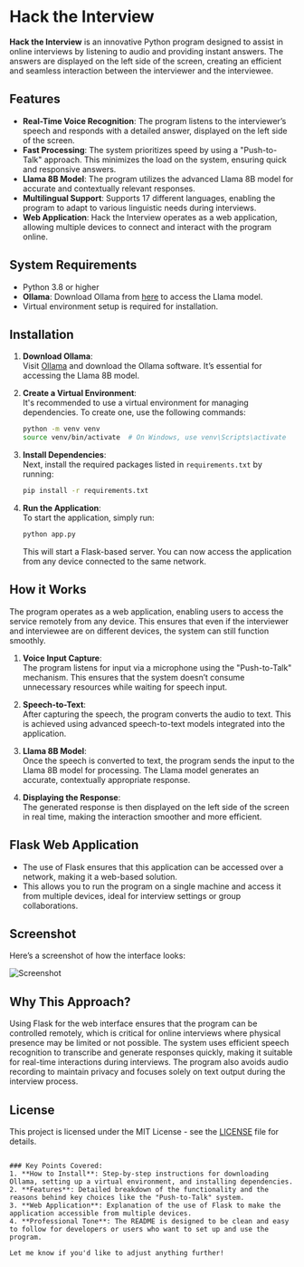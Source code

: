 


# Hack the Interview

**Hack the Interview** is an innovative Python program designed to assist in online interviews by listening to audio and providing instant answers. The answers are displayed on the left side of the screen, creating an efficient and seamless interaction between the interviewer and the interviewee.

## Features

- **Real-Time Voice Recognition**: The program listens to the interviewer’s speech and responds with a detailed answer, displayed on the left side of the screen.
- **Fast Processing**: The system prioritizes speed by using a "Push-to-Talk" approach. This minimizes the load on the system, ensuring quick and responsive answers.
- **Llama 8B Model**: The program utilizes the advanced Llama 8B model for accurate and contextually relevant responses.
- **Multilingual Support**: Supports 17 different languages, enabling the program to adapt to various linguistic needs during interviews.
- **Web Application**: Hack the Interview operates as a web application, allowing multiple devices to connect and interact with the program online.

## System Requirements

- Python 3.8 or higher
- **Ollama**: Download Ollama from [here](https://ollama.com/) to access the Llama model.
- Virtual environment setup is required for installation.

## Installation

1. **Download Ollama**:  
   Visit [Ollama](https://ollama.com/) and download the Ollama software. It’s essential for accessing the Llama 8B model.

2. **Create a Virtual Environment**:  
   It's recommended to use a virtual environment for managing dependencies. To create one, use the following commands:
   
   ```bash
   python -m venv venv
   source venv/bin/activate  # On Windows, use venv\Scripts\activate
   ```

3. **Install Dependencies**:  
   Next, install the required packages listed in `requirements.txt` by running:
   
   ```bash
   pip install -r requirements.txt
   ```

4. **Run the Application**:  
   To start the application, simply run:
   
   ```bash
   python app.py
   ```

   This will start a Flask-based server. You can now access the application from any device connected to the same network.

## How it Works

The program operates as a web application, enabling users to access the service remotely from any device. This ensures that even if the interviewer and interviewee are on different devices, the system can still function smoothly.

1. **Voice Input Capture**:  
   The program listens for input via a microphone using the "Push-to-Talk" mechanism. This ensures that the system doesn’t consume unnecessary resources while waiting for speech input.

2. **Speech-to-Text**:  
   After capturing the speech, the program converts the audio to text. This is achieved using advanced speech-to-text models integrated into the application.

3. **Llama 8B Model**:  
   Once the speech is converted to text, the program sends the input to the Llama 8B model for processing. The Llama model generates an accurate, contextually appropriate response.

4. **Displaying the Response**:  
   The generated response is then displayed on the left side of the screen in real time, making the interaction smoother and more efficient.

## Flask Web Application

- The use of Flask ensures that this application can be accessed over a network, making it a web-based solution.
- This allows you to run the program on a single machine and access it from multiple devices, ideal for interview settings or group collaborations.

## Screenshot

Here’s a screenshot of how the interface looks:

![Screenshot](path/to/screenshot.png)

## Why This Approach?

Using Flask for the web interface ensures that the program can be controlled remotely, which is critical for online interviews where physical presence may be limited or not possible. The system uses efficient speech recognition to transcribe and generate responses quickly, making it suitable for real-time interactions during interviews. The program also avoids audio recording to maintain privacy and focuses solely on text output during the interview process.

## License

This project is licensed under the MIT License - see the [LICENSE](LICENSE) file for details.
```

### Key Points Covered:
1. **How to Install**: Step-by-step instructions for downloading Ollama, setting up a virtual environment, and installing dependencies.
2. **Features**: Detailed breakdown of the functionality and the reasons behind key choices like the "Push-to-Talk" system.
3. **Web Application**: Explanation of the use of Flask to make the application accessible from multiple devices.
4. **Professional Tone**: The README is designed to be clean and easy to follow for developers or users who want to set up and use the program.

Let me know if you'd like to adjust anything further!
